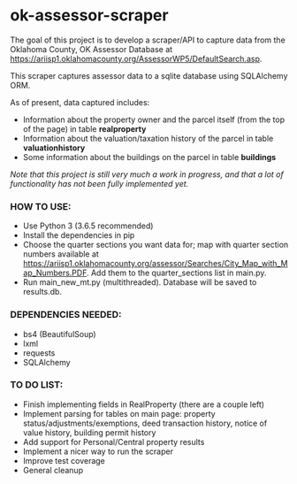 # ok-assessor-scraper

The goal of this project is to develop a scraper/API to capture data from the Oklahoma County, OK Assessor Database at https://ariisp1.oklahomacounty.org/AssessorWP5/DefaultSearch.asp.

This scraper captures assessor data to a sqlite database using SQLAlchemy ORM.

As of present, data captured includes:
* Information about the property owner and the parcel itself (from the top of the page) in table **realproperty**
* Information about the valuation/taxation history of the parcel in table **valuationhistory**
* Some information about the buildings on the parcel in table **buildings**

*Note that this project is still very much a work in progress, and that a lot of functionality has not been fully implemented yet.*

### HOW TO USE:
* Use Python 3 (3.6.5 recommended)
* Install the dependencies in pip
* Choose the quarter sections you want data for; map with quarter section numbers available at https://ariisp1.oklahomacounty.org/assessor/Searches/City_Map_with_Map_Numbers.PDF. Add them to the quarter_sections list in main.py.
* Run main_new_mt.py (multithreaded). Database will be saved to results.db.

### DEPENDENCIES NEEDED:
* bs4 (BeautifulSoup)
* lxml
* requests
* SQLAlchemy

### TO DO LIST:
* Finish implementing fields in RealProperty (there are a couple left)
* Implement parsing for tables on main page: property status/adjustments/exemptions, deed transaction history, notice of value history, building permit history
* Add support for Personal/Central property results
* Implement a nicer way to run the scraper
* Improve test coverage
* General cleanup